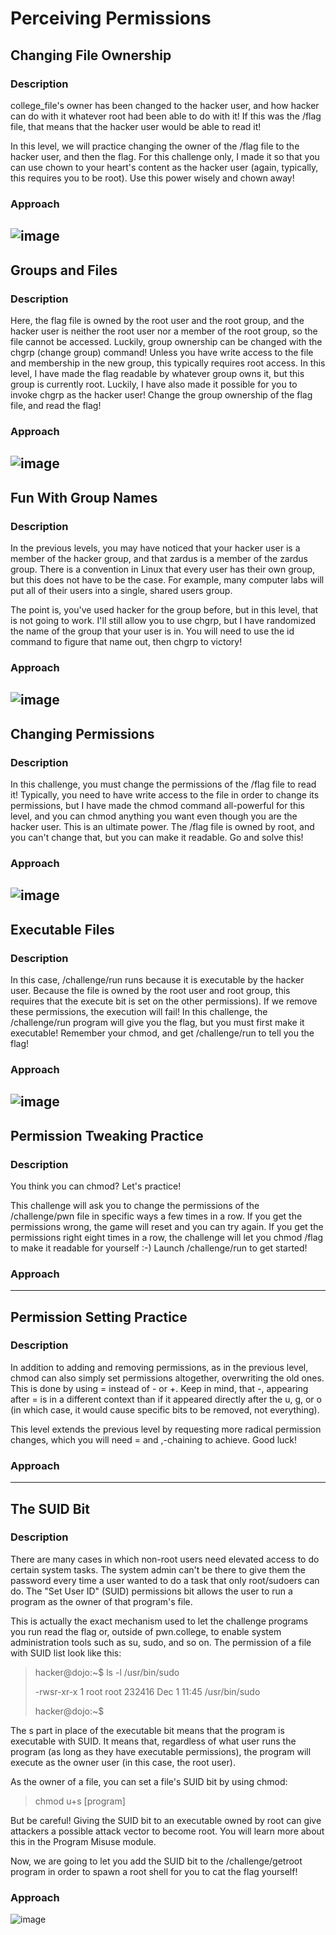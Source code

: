 # Perceiving Permissions
## Changing File Ownership
### Description 
college_file's owner has been changed to the hacker user, and how hacker can do with it whatever root had been able to do with it! If this was the /flag file, that means that the hacker user would be able to read it!

In this level, we will practice changing the owner of the /flag file to the hacker user, and then the flag. For this challenge only, I made it so that you can use chown to your heart's content as the hacker user (again, typically, this requires you to be root). Use this power wisely and chown away!
### Approach 
![image](https://github.com/user-attachments/assets/b8d58933-4b7e-4440-8a2b-0ee67eb93b2a)
---

## Groups and Files
### Description
Here, the flag file is owned by the root user and the root group, and the hacker user is neither the root user nor a member of the root group, so the file cannot be accessed. Luckily, group ownership can be changed with the chgrp (change group) command! Unless you have write access to the file and membership in the new group, this typically requires root access.
In this level, I have made the flag readable by whatever group owns it, but this group is currently root. Luckily, I have also made it possible for you to invoke chgrp as the hacker user! Change the group ownership of the flag file, and read the flag!
### Approach
![image](https://github.com/user-attachments/assets/a3fe826f-e4e1-4617-aa20-27ea8b3b3816)
---

## Fun With Group Names
### Description 
In the previous levels, you may have noticed that your hacker user is a member of the hacker group, and that zardus is a member of the zardus group. There is a convention in Linux that every user has their own group, but this does not have to be the case. For example, many computer labs will put all of their users into a single, shared users group.

The point is, you've used hacker for the group before, but in this level, that is not going to work. I'll still allow you to use chgrp, but I have randomized the name of the group that your user is in. You will need to use the id command to figure that name out, then chgrp to victory!
### Approach
![image](https://github.com/user-attachments/assets/c28ec364-bbb2-4f88-ad40-251049bf7bad)
---

## Changing Permissions
### Description 
In this challenge, you must change the permissions of the /flag file to read it! Typically, you need to have write access to the file in order to change its permissions, but I have made the chmod command all-powerful for this level, and you can chmod anything you want even though you are the hacker user. This is an ultimate power. The /flag file is owned by root, and you can't change that, but you can make it readable. Go and solve this!

### Approach 
![image](https://github.com/user-attachments/assets/94f90e95-5359-4d33-80a4-54d196f88d3f)
---

## Executable Files
### Description
In this case, /challenge/run runs because it is executable by the hacker user. Because the file is owned by the root user and root group, this requires that the execute bit is set on the other permissions). If we remove these permissions, the execution will fail!
In this challenge, the /challenge/run program will give you the flag, but you must first make it executable! Remember your chmod, and get /challenge/run to tell you the flag!
### Approach 
![image](https://github.com/user-attachments/assets/aa1a8aad-31c3-4633-a65a-addb0b3d64b5)
---

## Permission Tweaking Practice
### Description 
You think you can chmod? Let's practice!

This challenge will ask you to change the permissions of the /challenge/pwn file in specific ways a few times in a row. If you get the permissions wrong, the game will reset and you can try again. If you get the permissions right eight times in a row, the challenge will let you chmod /flag to make it readable for yourself :-) Launch /challenge/run to get started!
### Approach 

---
## Permission Setting Practice
### Description 
In addition to adding and removing permissions, as in the previous level, chmod can also simply set permissions altogether, overwriting the old ones. This is done by using = instead of - or +. 
Keep in mind, that -, appearing after = is in a different context than if it appeared directly after the u, g, or o (in which case, it would cause specific bits to be removed, not everything).

This level extends the previous level by requesting more radical permission changes, which you will need = and ,-chaining to achieve. Good luck!
### Approach 

---

## The SUID Bit 
### Description 
There are many cases in which non-root users need elevated access to do certain system tasks. The system admin can't be there to give them the password every time a user wanted to do a task that only root/sudoers can do. The "Set User ID" (SUID) permissions bit allows the user to run a program as the owner of that program's file.

This is actually the exact mechanism used to let the challenge programs you run read the flag or, outside of pwn.college, to enable system administration tools such as su, sudo, and so on. The permission of a file with SUID list look like this:

> hacker@dojo:~$ ls -l /usr/bin/sudo
>
> -rwsr-xr-x 1 root root 232416 Dec 1 11:45 /usr/bin/sudo
>
> hacker@dojo:~$
>
The s part in place of the executable bit means that the program is executable with SUID. It means that, regardless of what user runs the program (as long as they have executable permissions), the program will execute as the owner user (in this case, the root user).

As the owner of a file, you can set a file's SUID bit by using chmod:

> chmod u+s [program]
> 
But be careful! Giving the SUID bit to an executable owned by root can give attackers a possible attack vector to become root. You will learn more about this in the Program Misuse module.

Now, we are going to let you add the SUID bit to the /challenge/getroot program in order to spawn a root shell for you to cat the flag yourself!
### Approach 
![image](https://github.com/user-attachments/assets/036a5a71-971b-4bf9-b580-7dfac0b56126)



